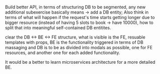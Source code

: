 Build better API, in terms of structuring DB to be segmented, any new additional subexercise basically means -> add a DB entity; Also think in terms of what will happen if the request's time starts getting longer due to bigger resource (instead of having 5 slots to book -> have 10000), how to split that into meaningful self-contained DB entitites.

clear the DB <-> BE <-> FE structure, what is visible is the FE, resuable templates with props, BE is the functionality triggered in terms of DB massaging and DB is to be as divided into modals as possible, one for FE resources, and another one for each added functionality.

It would be a better to learn microservices architecture for a more detailed BE.